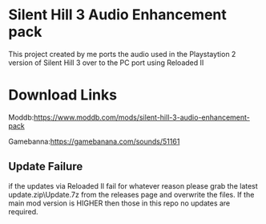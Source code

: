 # Silent Hill 3 Audio Enhancement pack
This project created by me ports the audio used in the Playstaytion 2 version of Silent Hill 3 over to the PC port using Reloaded II



# Download Links

Moddb:https://www.moddb.com/mods/silent-hill-3-audio-enhancement-pack

Gamebanna:https://gamebanana.com/sounds/51161


## Update Failure

if the updates via Reloaded II fail for whatever reason please grab the latest update.zip\Update.7z from the releases page and overwrite the files. If the main mod version is HIGHER then those in this repo no updates are required.


